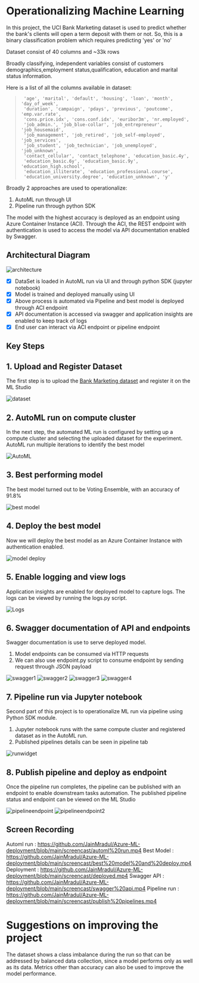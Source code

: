 
# Operationalizing Machine Learning

In this project, the UCI Bank Marketing dataset is used to predict whether the bank's clients will open a term deposit with them or not. So, this is a binary classification problem which requires predicting 'yes' or 'no'

Dataset consist of 40 columns and ~33k rows

Broadly classifying, independent variables consist of customers demographics,employment status,qualification, education and marital status information.

Here is a list of all the columns available in dataset:

>      'age', 'marital', 'default', 'housing', 'loan', 'month', 'day_of_week',
>      'duration', 'campaign', 'pdays', 'previous', 'poutcome', 'emp.var.rate',
>      'cons.price.idx', 'cons.conf.idx', 'euribor3m', 'nr.employed',
>      'job_admin.', 'job_blue-collar', 'job_entrepreneur', 'job_housemaid',
>      'job_management', 'job_retired', 'job_self-employed', 'job_services',
>      'job_student', 'job_technician', 'job_unemployed', 'job_unknown',
>      'contact_cellular', 'contact_telephone', 'education_basic.4y',
>      'education_basic.6y', 'education_basic.9y', 'education_high.school',
>      'education_illiterate', 'education_professional.course',
>      'education_university.degree', 'education_unknown', 'y' 

Broadly 2 approaches are used to operationalize: 

1. AutoML run through UI 
2. Pipeline run through python SDK

The model with the highest accuracy is deployed as an endpoint using Azure Container Instance (ACI). Through the ACI, the REST endpoint with authentication is used to access the model via API documentation enabled by Swagger.

## Architectural Diagram
![architecture](https://github.com/JainMradul/Azure-ML-deployment/blob/main/screenshots/architecture.PNG)

- [x] DataSet is loaded in AutoML run via UI and through python SDK (jupyter notebook)
- [x] Model is trained and deployed manually using UI 
- [x] Above process is automated via Pipeline and best model is deployed through ACI endpoint
- [x] API documentation is accessed via swagger and application insights are enabled to keep track of logs
- [x] End user can interact via ACI endpoint or pipeline endpoint

## Key Steps 

## 1. Upload and Register Dataset 
The first step is to upload the [Bank Marketing dataset](https://automlsamplenotebookdata.blob.core.windows.net/automl-sample-notebook-data/bankmarketing_train.csv) and register it on the ML Studio

![dataset](https://github.com/JainMradul/Azure-ML-deployment/blob/main/screenshots/dataset.PNG)


## 2. AutoML run on compute cluster

In the next step, the automated ML run is configured by setting up a compute cluster and selecting the uploaded dataset for the experiment. 
AutoML run multiple iterations to identify the best model

![AutoML](https://github.com/JainMradul/Azure-ML-deployment/blob/main/screenshots/automlcomplete.PNG)

## 3. Best performing model

The best model turned out to be Voting Ensemble, with an accuracy of 91.8%

![best model](https://github.com/JainMradul/Azure-ML-deployment/blob/main/screenshots/bestmodel.PNG)

## 4. Deploy the best model

Now we will deploy the best model as an Azure Container Instance with authentication enabled.

![model deploy](https://github.com/JainMradul/Azure-ML-deployment/blob/main/screenshots/modeldeploy.PNG)


## 5. Enable logging and view logs

Application insights are enabled for deployed model to capture logs.
The logs can be viewed by running the logs.py script.

![Logs](https://github.com/JainMradul/Azure-ML-deployment/blob/main/screenshots/logs.png)


## 6. Swagger documentation of API and endpoints

Swagger documentation is use to serve deployed model. 
1. Model endpoints can be consumed via HTTP requests 
2. We can also use endpoint.py script to consume endpoint by sending request through JSON payload

![swagger1](https://github.com/JainMradul/Azure-ML-deployment/blob/main/screenshots/swagger1.PNG)
![swagger2](https://github.com/JainMradul/Azure-ML-deployment/blob/main/screenshots/swagger2.PNG)
![swagger3](https://github.com/JainMradul/Azure-ML-deployment/blob/main/screenshots/swagger3.PNG)
![swagger4](https://github.com/JainMradul/Azure-ML-deployment/blob/main/screenshots/swager4.PNG)


## 7. Pipeline run via Jupyter notebook

Second part of this project is to operationalize ML run via pipeline using Python SDK module. 
1. Jupyter notebook runs with the same compute cluster and registered dataset as in the AutoML run. 
2. Published pipelines details can be seen in pipeline tab 

![runwidget](https://github.com/JainMradul/Azure-ML-deployment/blob/main/screenshots/runwidget.PNG)

## 8. Publish pipeline and deploy as endpoint

Once the pipeline run completes, the pipeline can be published with an endpoint to enable downstream tasks automation. 
The published pipeline status and endpoint can be viewed on the ML Studio

![pipelineendpoint](https://github.com/JainMradul/Azure-ML-deployment/blob/main/screenshots/pipelineendpoint.PNG)
![pipelineendpoint2](https://github.com/JainMradul/Azure-ML-deployment/blob/main/screenshots/pipelineendpoint2.PNG)


## Screen Recording

Automl run : https://github.com/JainMradul/Azure-ML-deployment/blob/main/screencast/automl%20run.mp4
Best Model : https://github.com/JainMradul/Azure-ML-deployment/blob/main/screencast/best%20model%20and%20deploy.mp4
Deployment : https://github.com/JainMradul/Azure-ML-deployment/blob/main/screencast/deployed.mp4
Swagger API : https://github.com/JainMradul/Azure-ML-deployment/blob/main/screencast/swagger%20api.mp4
Pipeline run : https://github.com/JainMradul/Azure-ML-deployment/blob/main/screencast/publish%20pipelines.mp4

# Suggestions on improving the project

The dataset shows a class imbalance during the run so that can be addressed by balanced data collection, since a model performs only as well as its data. Metrics other than accuracy can also be used to improve the model performance.
